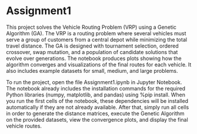 # Assignment1
This project solves the Vehicle Routing Problem (VRP) using a Genetic Algorithm (GA). The VRP is a routing problem where several vehicles must serve a group of customers from a central depot while minimizing the total travel distance. The GA is designed with tournament selection, ordered crossover, swap mutation, and a population of candidate solutions that evolve over generations. The notebook produces plots showing how the algorithm converges and visualizations of the final routes for each vehicle. It also includes example datasets for small, medium, and large problems.

To run the project, open the file Assignment1.ipynb in Jupyter Notebook. The notebook already includes the installation commands for the required Python libraries (numpy, matplotlib, and pandas) using %pip install. When you run the first cells of the notebook, these dependencies will be installed automatically if they are not already available. After that, simply run all cells in order to generate the distance matrices, execute the Genetic Algorithm on the provided datasets, view the convergence plots, and display the final vehicle routes.
